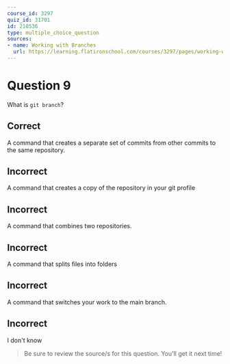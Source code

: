 ```yaml
---
course_id: 3297
quiz_id: 31701
id: 210536
type: multiple_choice_question
sources:
- name: Working with Branches
  url: https://learning.flatironschool.com/courses/3297/pages/working-with-branches
---
```


# Question 9

What is&nbsp;`git branch`?

## Correct

A command that creates a separate set of commits from other commits to the same
repository.

## Incorrect

A command that creates a copy of the repository in your git profile

## Incorrect

A command that combines two repositories.

## Incorrect

A command that splits files into folders

## Incorrect

A command that switches your work to the main branch.

## Incorrect

I don't know

> Be sure to review the source/s for this question. You'll get it next time!
